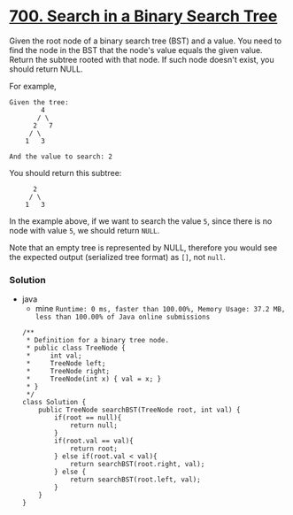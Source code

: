 # [700. Search in a Binary Search Tree](https://leetcode.com/problems/search-in-a-binary-search-tree/)

Given the root node of a binary search tree (BST) and a value. You need to find the node in the BST that the node's value equals the given value. Return the subtree rooted with that node. If such node doesn't exist, you should return NULL.

For example, 

```
Given the tree:
        4
       / \
      2   7
     / \
    1   3

And the value to search: 2
```

You should return this subtree:
```
      2     
     / \   
    1   3
```

In the example above, if we want to search the value `5`, since there is no node with value `5`, we should return `NULL`.

Note that an empty tree is represented by NULL, therefore you would see the expected output (serialized tree format) as `[]`, not `null`.


### Solution
* java
  * mine `Runtime: 0 ms, faster than 100.00%, Memory Usage: 37.2 MB, less than 100.00% of Java online submissions`
  ```
  /**
   * Definition for a binary tree node.
   * public class TreeNode {
   *     int val;
   *     TreeNode left;
   *     TreeNode right;
   *     TreeNode(int x) { val = x; }
   * }
   */
  class Solution {
      public TreeNode searchBST(TreeNode root, int val) {
          if(root == null){
              return null;
          }
          if(root.val == val){
              return root;
          } else if(root.val < val){
              return searchBST(root.right, val);
          } else {
              return searchBST(root.left, val);
          }
      }
  }
  ```
